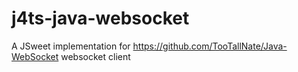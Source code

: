 # j4ts-java-websocket
A JSweet implementation for https://github.com/TooTallNate/Java-WebSocket websocket client
